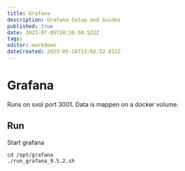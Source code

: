 ```yaml
---
title: Grafana
description: Grafana Setup and Guides
published: true
date: 2023-07-05T20:20:58.522Z
tags: 
editor: markdown
dateCreated: 2023-05-16T13:02:52.812Z
---
```


# Grafana
Runs on svol port 3001. Data is mappen on a docker volume.

## Run
Start grafana
```
cd /opt/grafana
./run_grafana_9.5.2.sh
```